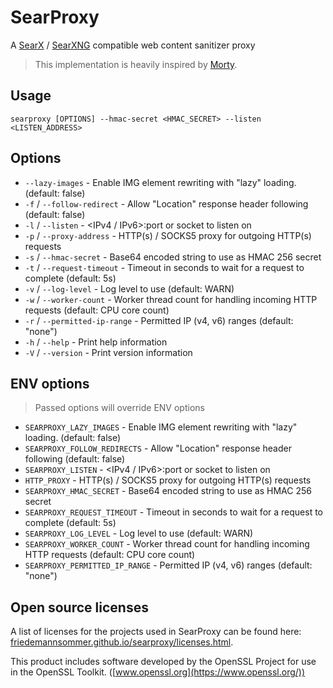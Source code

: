 # SearProxy

A [SearX][1] / [SearXNG][2] compatible web content sanitizer proxy

> This implementation is heavily inspired by [Morty](https://github.com/asciimoo/morty).

## Usage

```shell
searproxy [OPTIONS] --hmac-secret <HMAC_SECRET> --listen <LISTEN_ADDRESS>
```

## Options

* `--lazy-images` - Enable IMG element rewriting with "lazy" loading. (default: false)
* `-f` / `--follow-redirect` - Allow "Location" response header following (default: false)
* `-l` / `--listen` - <IPv4 / IPv6>:port or socket to listen on
* `-p` / `--proxy-address` - HTTP(s) / SOCKS5 proxy for outgoing HTTP(s) requests
* `-s` / `--hmac-secret` - Base64 encoded string to use as HMAC 256 secret
* `-t` / `--request-timeout` - Timeout in seconds to wait for a request to complete (default: 5s)
* `-v` / `--log-level` - Log level to use (default: WARN)
* `-w` / `--worker-count` - Worker thread count for handling incoming HTTP requests (default: CPU core count)
* `-r` / `--permitted-ip-range` - Permitted IP (v4, v6) ranges (default: "none")
* `-h` / `--help` - Print help information
* `-V` / `--version` - Print version information

## ENV options

> Passed options will override ENV options

* `SEARPROXY_LAZY_IMAGES` - Enable IMG element rewriting with "lazy" loading. (default: false)
* `SEARPROXY_FOLLOW_REDIRECTS` - Allow "Location" response header following (default: false)
* `SEARPROXY_LISTEN` - <IPv4 / IPv6>:port or socket to listen on
* `HTTP_PROXY` - HTTP(s) / SOCKS5 proxy for outgoing HTTP(s) requests
* `SEARPROXY_HMAC_SECRET` - Base64 encoded string to use as HMAC 256 secret
* `SEARPROXY_REQUEST_TIMEOUT` - Timeout in seconds to wait for a request to complete (default: 5s)
* `SEARPROXY_LOG_LEVEL` - Log level to use (default: WARN)
* `SEARPROXY_WORKER_COUNT` - Worker thread count for handling incoming HTTP requests (default: CPU core count)
* `SEARPROXY_PERMITTED_IP_RANGE` - Permitted IP (v4, v6) ranges (default: "none")

## Open source licenses

A list of licenses for the projects used in SearProxy can be found
here: [friedemannsommer.github.io/searproxy/licenses.html](https://friedemannsommer.github.io/searproxy/licenses.html).

This product includes software developed by the OpenSSL Project for use in the OpenSSL
Toolkit. ([www.openssl.org](https://www.openssl.org/))

[1]: https://github.com/searx/searx
[2]: https://github.com/searxng/searxng
